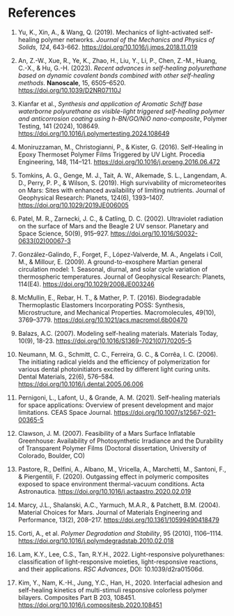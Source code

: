# References

1. Yu, K., Xin, A., & Wang, Q. (2019). Mechanics of light-activated self-healing polymer networks. *Journal of the Mechanics and Physics of Solids, 124*, 643-662. https://doi.org/10.1016/j.jmps.2018.11.019

2. An, Z.-W., Xue, R., Ye, K., Zhao, H., Liu, Y., Li, P., Chen, Z.-M., Huang, C.-X., & Hu, G.-H. (2023). *Recent advances in self-healing polyurethane based on dynamic covalent bonds combined with other self-healing methods*. **Nanoscale**, 15, 6505–6520. https://doi.org/10.1039/D2NR07110J

3. Kianfar et al., *Synthesis and application of Aromatic Schiff base waterborne polyurethane as visible-light triggered self-healing polymer and anticorrosion coating using h-BN/GO/NiO nano-composite*, Polymer Testing, 141 (2024), 108649. https://doi.org/10.1016/j.polymertesting.2024.108649

4. Moniruzzaman, M., Christogianni, P., & Kister, G. (2016). Self-Healing in Epoxy Thermoset Polymer Films Triggered by UV Light. Procedia Engineering, 148, 114–121. https://doi.org/10.1016/j.proeng.2016.06.472

5. Tomkins, A. G., Genge, M. J., Tait, A. W., Alkemade, S. L., Langendam, A. D., Perry, P. P., & Wilson, S. (2019). High survivability of micrometeorites on Mars: Sites with enhanced availability of limiting nutrients. Journal of Geophysical Research: Planets, 124(6), 1393–1407. https://doi.org/10.1029/2019JE006005

6. Patel, M. R., Zarnecki, J. C., & Catling, D. C. (2002). Ultraviolet radiation on the surface of Mars and the Beagle 2 UV sensor. Planetary and Space Science, 50(9), 915–927. https://doi.org/10.1016/S0032-0633(02)00067-3

7. González-Galindo, F., Forget, F., López-Valverde, M. A., Angelats i Coll, M., & Millour, E. (2009). A ground-to-exosphere Martian general circulation model: 1. Seasonal, diurnal, and solar cycle variation of thermospheric temperatures. Journal of Geophysical Research: Planets, 114(E4). https://doi.org/10.1029/2008JE003246

8. McMullin, E., Rebar, H. T., & Mather, P. T. (2016). Biodegradable Thermoplastic Elastomers Incorporating POSS: Synthesis, Microstructure, and Mechanical Properties. Macromolecules, 49(10), 3769–3779. https://doi.org/10.1021/acs.macromol.6b00470

9. Balazs, A.C. (2007). Modeling self-healing materials. Materials Today, 10(9), 18-23. https://doi.org/10.1016/S1369-7021(07)70205-5

10. Neumann, M. G., Schmitt, C. C., Ferreira, G. C., & Corrêa, I. C. (2006). The initiating radical yields and the efficiency of polymerization for various dental photoinitiators excited by different light curing units. Dental Materials, 22(6), 576–584. https://doi.org/10.1016/j.dental.2005.06.006

11. Pernigoni, L., Lafont, U., & Grande, A. M. (2021). Self-healing materials for space applications: Overview of present development and major limitations. CEAS Space Journal. https://doi.org/10.1007/s12567-021-00365-5

12. Clawson, J. M. (2007). Feasibility of a Mars Surface Inflatable Greenhouse: Availability of Photosynthetic Irradiance and the Durability of Transparent Polymer Films (Doctoral dissertation, University of Colorado, Boulder, CO)

13. Pastore, R., Delfini, A., Albano, M., Vricella, A., Marchetti, M., Santoni, F., & Piergentili, F. (2020). Outgassing effect in polymeric composites exposed to space environment thermal-vacuum conditions. Acta Astronautica. https://doi.org/10.1016/j.actaastro.2020.02.019

14. Marcy, J.L., Shalanski, A.C., Yarmuch, M.A.R., & Patchett, B.M. (2004). Material Choices for Mars. Journal of Materials Engineering and Performance, 13(2), 208–217. https://doi.org/10.1361/10599490418479

15. Corti, A., et al. *Polymer Degradation and Stability*, 95 (2010), 1106–1114. https://doi.org/10.1016/j.polymdegradstab.2010.02.018

16. Lam, K.Y., Lee, C.S., Tan, R.Y.H., 2022. Light-responsive polyurethanes: classification of light-responsive moieties, light-responsive reactions, and their applications. *RSC Advances*, DOI: 10.1039/d2ra01506d.

17. Kim, Y., Nam, K.-H., Jung, Y.C., Han, H., 2020. Interfacial adhesion and self-healing kinetics of multi-stimuli responsive colorless polymer bilayers. Composites Part B 203, 108451. https://doi.org/10.1016/j.compositesb.2020.108451
